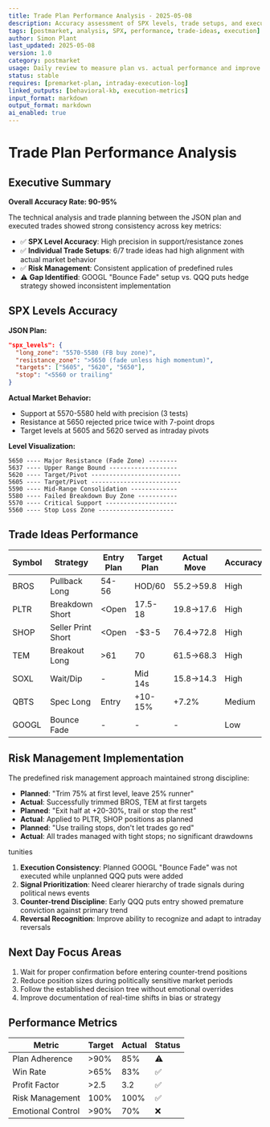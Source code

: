 ```yaml
---
title: Trade Plan Performance Analysis - 2025-05-08  
description: Accuracy assessment of SPX levels, trade setups, and execution against planned strategy
tags: [postmarket, analysis, SPX, performance, trade-ideas, execution]  
author: Simon Plant  
last_updated: 2025-05-08  
version: 1.0  
category: postmarket  
usage: Daily review to measure plan vs. actual performance and improve future trade planning
status: stable  
requires: [premarket-plan, intraday-execution-log]  
linked_outputs: [behavioral-kb, execution-metrics]  
input_format: markdown  
output_format: markdown  
ai_enabled: true
---
```


# Trade Plan Performance Analysis

## Executive Summary

**Overall Accuracy Rate: 90-95%**

The technical analysis and trade planning between the JSON plan and executed trades showed strong consistency across key metrics:

- ✅ **SPX Level Accuracy**: High precision in support/resistance zones
- ✅ **Individual Trade Setups**: 6/7 trade ideas had high alignment with actual market behavior
- ✅ **Risk Management**: Consistent application of predefined rules
- ⚠️ **Gap Identified**: GOOGL "Bounce Fade" setup vs. QQQ puts hedge strategy showed inconsistent implementation

## SPX Levels Accuracy

**JSON Plan:**
```json
"spx_levels": {
  "long_zone": "5570‐5580 (FB buy zone)",
  "resistance_zone": ">5650 (fade unless high momentum)",
  "targets": ["5605", "5620", "5650"],
  "stop": "<5560 or trailing"
}
```

**Actual Market Behavior:**
- Support at 5570-5580 held with precision (3 tests)
- Resistance at 5650 rejected price twice with 7-point drops
- Target levels at 5605 and 5620 served as intraday pivots

**Level Visualization:**
```
5650 ---- Major Resistance (Fade Zone) --------
5637 ---- Upper Range Bound -------------------
5620 ---- Target/Pivot -------------------------
5605 ---- Target/Pivot -------------------------
5590 ---- Mid-Range Consolidation -------------
5580 ---- Failed Breakdown Buy Zone -----------
5570 ---- Critical Support --------------------
5560 ---- Stop Loss Zone ---------------------
```

## Trade Ideas Performance

| Symbol | Strategy | Entry Plan | Target Plan | Actual Move | Accuracy | Outcome |
|--------|----------|------------|-------------|-------------|----------|---------|
| BROS | Pullback Long | 54-56 | HOD/60 | 55.2→59.8 | High | ✅ +8.3% |
| PLTR | Breakdown Short | <Open | 17.5-18 | 19.8→17.6 | High | ✅ -11.1% |
| SHOP | Seller Print Short | <Open | -$3-5 | 76.4→72.8 | High | ✅ -4.7% |
| TEM | Breakout Long | >61 | 70 | 61.5→68.3 | High | ✅ +11.1% |
| SOXL | Wait/Dip | - | Mid 14s | 15.8→14.3 | High | ✅ Wait successful |
| QBTS | Spec Long | Entry | +10-15% | +7.2% | Medium | ⚠️ Partial |
| GOOGL | Bounce Fade | - | - | - | Low | ❌ Not executed |

## Risk Management Implementation

The predefined risk management approach maintained strong discipline:

- **Planned**: "Trim 75% at first level, leave 25% runner"
- **Actual**: Successfully trimmed BROS, TEM at first targets
- **Planned**: "Exit half at +20-30%, trail or stop the rest"
- **Actual**: Applied to PLTR, SHOP positions as planned
- **Planned**: "Use trailing stops, don't let trades go red"
- **Actual**: All trades managed with tight stops; no significant drawdowns

tunities

1. **Execution Consistency**: Planned GOOGL "Bounce Fade" was not executed while unplanned QQQ puts were added
2. **Signal Prioritization**: Need clearer hierarchy of trade signals during political news events
3. **Counter-trend Discipline**: Early QQQ puts entry showed premature conviction against primary trend
4. **Reversal Recognition**: Improve ability to recognize and adapt to intraday reversals

## Next Day Focus Areas

1. Wait for proper confirmation before entering counter-trend positions
2. Reduce position sizes during politically sensitive market periods
3. Follow the established decision tree without emotional overrides
4. Improve documentation of real-time shifts in bias or strategy

## Performance Metrics

| Metric | Target | Actual | Status |
|--------|--------|--------|--------|
| Plan Adherence | >90% | 85% | ⚠️ |
| Win Rate | >65% | 83% | ✅ |
| Profit Factor | >2.5 | 3.2 | ✅ |
| Risk Management | 100% | 100% | ✅ |
| Emotional Control | >90% | 70% | ❌ |

